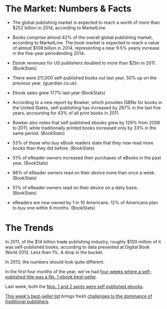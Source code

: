 # The Market: Numbers & Facts 

* The global publishing market is expected to reach a worth of more than $252 billion in 2014, according to MarketLine.

* Books comprise almost 42% of the overall global publishing market, according to MarketLine. The book market is expected to reach a value of almost $108 billion in 2014, representing a near 9.5% yearly increase in the five-year periodending 2014.

* Ebook revenues for US publishers doubled to more than $2bn in 2011. (BookStats)

* There were 211,000 self-published books out last year, 50% up on the previous year. (guardian.co.uk)

* Ebook sales grew 177% last year (BookStats)

* According to a new report by Bowker, which provides ISBNs for books in the United States, self-publishing has increased by 287% in the last five years, accounting for 43% of all print books in 2011.

* Bowker also notes that self-published ebooks grew by 129% from 2006 to 2011, while traditionally printed books increased only by 33% in the same period. (BookStats)

* 53% of those who buy eBook readers state that they now read more books than they did before. (BookStats)

* 51% of eReader owners increased their purchases of eBooks in the past year. (BookStats)

* 86% of eReader owners read on their device more than once a week. (BookStats)

* 51% of eReader owners read on their device on a daily basis. (BookStats)

* eReaders are now owned by 1 in 10 Americans. 12% of Americans plan to buy one within 6 months. (BookStats)

# The Trends

In 2011, of the $14 billion trade publishing industry, roughly $100 million of it was self-published books, according to data presented at Digital Book World 2012. Less than 1%. A drop in the bucket.

In 2013, the numbers should look quite different.

In the first four months of the year, we've had [four weeks where a self-published title was a No. 1 ebook best-seller](http://www.digitalbookworld.com/2013/ebook-publisher-power-rankings-hachette-no-1-in-2013/). 

Last week, both the [Nos. 1 and 2 spots were self published ebooks](http://www.digitalbookworld.com/2013/self-published-ebooks-are-nos-1-and-2-best-sellers-average-price-drops-to-all-time-low/). 

[This week's best-seller list](http://www.digitalbookworld.com/2013/self-published-titles-dominate-top-of-ebook-best-sellers-list/) brings fresh  [challenges to the dominance of traditional publishers](http://www.forbes.com/sites/jeremygreenfield/2013/04/30/when-the-self-published-authors-take-over-what-will-publishers-do/).



